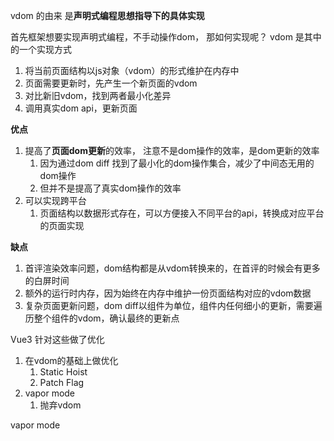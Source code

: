 
vdom 的由来
是**声明式编程思想指导下的具体实现**

首先框架想要实现声明式编程，不手动操作dom， 
那如何实现呢？ 
vdom 是其中的一个实现方式

1. 将当前页面结构以js对象（vdom）的形式维护在内存中
2. 页面需要更新时，先产生一个新页面的vdom
3. 对比新旧vdom，找到两者最小化差异
4. 调用真实dom api，更新页面


**优点**
1. 提高了**页面dom更新**的效率， 注意不是dom操作的效率，是dom更新的效率
	1. 因为通过dom diff 找到了最小化的dom操作集合，减少了中间态无用的dom操作
	2. 但并不是提高了真实dom操作的效率
2. 可以实现跨平台
	1. 页面结构以数据形式存在，可以方便接入不同平台的api，转换成对应平台的页面实现

**缺点**
1. 首评渲染效率问题，dom结构都是从vdom转换来的，在首评的时候会有更多的白屏时间
2. 额外的运行时内存，因为始终在内存中维护一份页面结构对应的vdom数据
3. 复杂页面更新问题，dom diff以组件为单位，组件内任何细小的更新，需要遍历整个组件的vdom，确认最终的更新点



Vue3 针对这些做了优化

1. 在vdom的基础上做优化 
	1. Static Hoist
	2. Patch Flag
2. vapor mode
	1. 抛弃vdom



vapor mode





